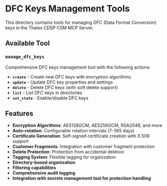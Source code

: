 # DFC Keys Management Tools

This directory contains tools for managing DFC (Data Format Conversion) keys in the Thales CDSP CSM MCP Server.

## Available Tool

### `manage_dfc_keys`
Comprehensive DFC keys management tool with the following actions:

- **`create`** - Create new DFC keys with encryption algorithms
- **`update`** - Update DFC key properties and settings
- **`delete`** - Delete DFC keys (with soft delete support)
- **`list`** - List DFC keys in directories
- **`set_state`** - Enable/disable DFC keys

## Features

- **Encryption Algorithms**: AES128GCM, AES256GCM, RSA2048, and more
- **Auto-rotation**: Configurable rotation intervals (7-365 days)
- **Certificate Generation**: Self-signed certificate creation with X.509 support
- **Customer Fragments**: Integration with customer fragment protection
- **Delete Protection**: Protection from accidental deletion
- **Tagging System**: Flexible tagging for organization
- **Directory-based organization**
- **Filtering capabilities**
- **Comprehensive audit logging**
- **Integration with secrets management tool for protection handling** 